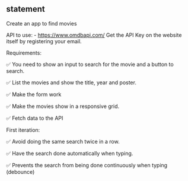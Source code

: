 ## statement

Create an app to find movies

API to use: - https://www.omdbapi.com/
Get the API Key on the website itself by registering your email.

Requirements:

✅ You need to show an input to search for the movie and a button to search.

✅ List the movies and show the title, year and poster.

✅ Make the form work

✅ Make the movies show in a responsive grid.

✅ Fetch data to the API

First iteration:

✅ Avoid doing the same search twice in a row.

✅ Have the search done automatically when typing.

✅ Prevents the search from being done continuously when typing (debounce)